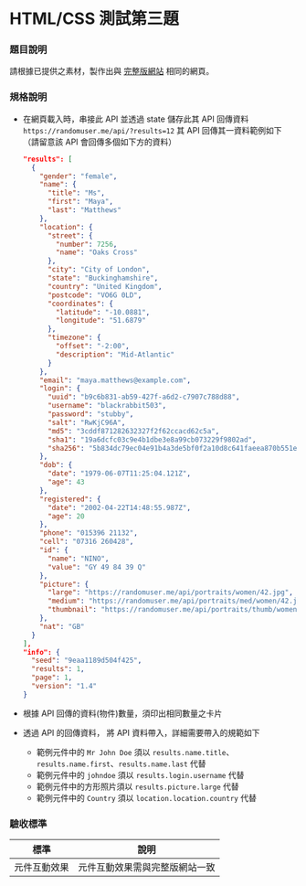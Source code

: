 # HTML/CSS 測試第三題

### 題目說明

請根據已提供之素材，製作出與 [完整版網站](https://wucareer-f2e-js-test-3.netlify.app/) 相同的網頁。

### 規格說明

- 在網頁載入時，串接此 API 並透過 state 儲存此其 API 回傳資料 `https://randomuser.me/api/?results=12` 其 API 回傳其一資料範例如下（請留意該 API 會回傳多個如下方的資料）

  ```json
  "results": [
    {
      "gender": "female",
      "name": {
        "title": "Ms",
        "first": "Maya",
        "last": "Matthews"
      },
      "location": {
        "street": {
          "number": 7256,
          "name": "Oaks Cross"
        },
        "city": "City of London",
        "state": "Buckinghamshire",
        "country": "United Kingdom",
        "postcode": "VO6G 0LD",
        "coordinates": {
          "latitude": "-10.0881",
          "longitude": "51.6879"
        },
        "timezone": {
          "offset": "-2:00",
          "description": "Mid-Atlantic"
        }
      },
      "email": "maya.matthews@example.com",
      "login": {
        "uuid": "b9c6b831-ab59-427f-a6d2-c7907c788d88",
        "username": "blackrabbit503",
        "password": "stubby",
        "salt": "RwKjC96A",
        "md5": "3cddf871282632327f2f62ccacd62c5a",
        "sha1": "19a6dcfc03c9e4b1dbe3e8a99cb073229f9802ad",
        "sha256": "5b834dc79ec04e91b4a3de5bf0f2a10d8c641faeea870b551e9626c47a1ce5f7"
      },
      "dob": {
        "date": "1979-06-07T11:25:04.121Z",
        "age": 43
      },
      "registered": {
        "date": "2002-04-22T14:48:55.987Z",
        "age": 20
      },
      "phone": "015396 21132",
      "cell": "07316 260428",
      "id": {
        "name": "NINO",
        "value": "GY 49 84 39 Q"
      },
      "picture": {
        "large": "https://randomuser.me/api/portraits/women/42.jpg",
        "medium": "https://randomuser.me/api/portraits/med/women/42.jpg",
        "thumbnail": "https://randomuser.me/api/portraits/thumb/women/42.jpg"
      },
      "nat": "GB"
    }
  ],
  "info": {
    "seed": "9eaa1189d504f425",
    "results": 1,
    "page": 1,
    "version": "1.4"
  }
  ```

- 根據 API 回傳的資料(物件)數量，須印出相同數量之卡片

- 透過 API 的回傳資料， 將 API 資料帶入，詳細需要帶入的規範如下
  - 範例元件中的 `Mr John Doe` 須以 `results.name.title`、`results.name.first`、`results.name.last` 代替
  - 範例元件中的 `johndoe` 須以 `results.login.username` 代替
  - 範例元件中的方形照片須以 `results.picture.large` 代替
  - 範例元件中的 `Country` 須以 `location.location.country` 代替

### 驗收標準

| 標準         | 說明                           |
| ------------ | ------------------------------ |
| 元件互動效果 | 元件互動效果需與完整版網站一致 |
